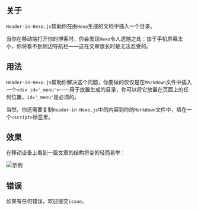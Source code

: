 ## 关于

`Header-in-Hexo.js`帮助你在由`Hexo`生成的文档中插入一个目录。

当你在移动端打开你的博客时，你会发现`Hexo`令人遗憾之处：由于手机屏幕太小，你将看不到侧边导航栏——这在文章很长时是无法忍受的。

## 用法

`Header-in-Hexo.js`帮助你解决这个问题，你要做的仅仅是在`Markdown`文件中插入一个`<div id='_menu'>`——用于放置生成的目录，你可以将它放置在页面上的任何位置，`id='_menu'`是必须的。

当然，你还需要复制`Header-in-Hexo.js`中的内容到你的`Markdown`文件中，填在一个`<script>`标签里。

## 效果

在移动设备上看到一篇文章的结构将变的轻而易举：

![示例](https://raw.githubusercontent.com/C1erman/Graph-bed/master/imgs/For%20Blog/Header-in-Hexo-click.gif)

## 错误

如果有任何错误，欢迎提交`issue`。

